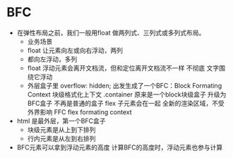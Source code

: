 # BFC
- 在弹性布局之前，我们一般用float 做两列式、三列式或多列式布局。
  - 业务场景
  - float 让元素向左或向右浮动，两列
  - 都向左浮动，多列
  - float 浮动元素会离开文档流，但和定位离开文档流不一样 不彻底
    文字围绕它浮动
  - 外层盒子里 overflow: hidden;
    出发生成了一个BFC：Block Formating Context
    块级格式化上下文
    .container 原来是一个block块级盒子
    升级为BFC盒子 不再是普通的盒子
    flex 子元素会在一起
    全新的渲染区域，不受外界影响
    FFC flex formating context
- html 是最外层，第一个BFC盒子
  - 块级元素是从上到下排列
  - 行内元素是从左到右排列
- BFC元素可以拿到浮动元素的高度
  计算BFC的高度时，浮动元素也参与计算